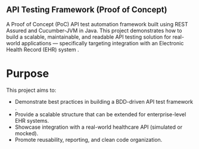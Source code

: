 ## API Testing Framework (Proof of Concept)
A Proof of Concept (PoC) API test automation framework built using REST Assured and Cucumber-JVM in Java. This project demonstrates how to build a scalable, maintainable, and readable API testing solution for real-world applications — specifically targeting integration with an Electronic Health Record (EHR) system .

# Purpose
This project aims to:

- Demonstrate best practices in building a BDD-driven API test framework .
- Provide a scalable structure that can be extended for enterprise-level EHR systems.
- Showcase integration with a real-world healthcare API (simulated or mocked).
- Promote reusability, reporting, and clean code organization.
